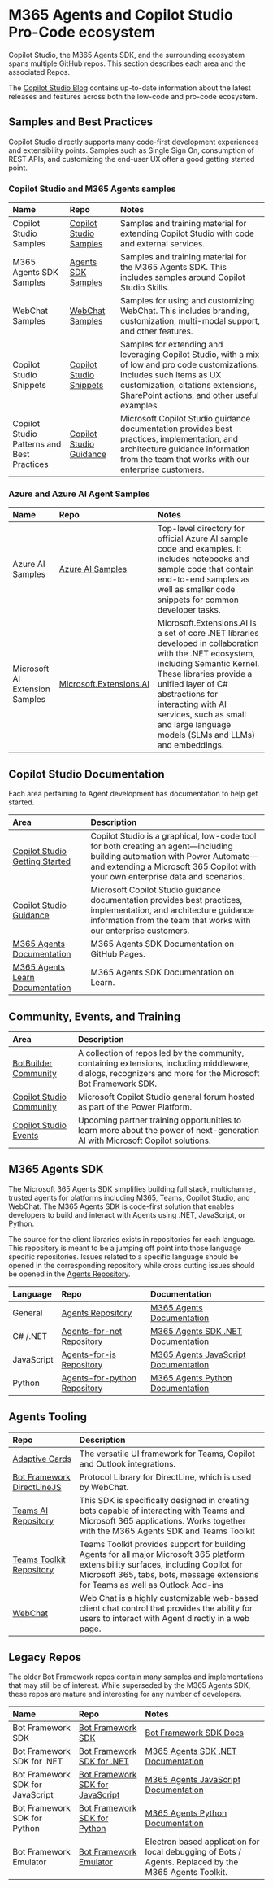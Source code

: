 <!--
This section is mastered from the M365 Agents Repo and manually added to the readme of 
other repos. 
-->

# M365 Agents and Copilot Studio Pro-Code ecosystem
Copilot Studio, the M365 Agents SDK, and the surrounding ecosystem spans multiple GitHub repos. This section describes each area and the associated Repos. 

The [Copilot Studio Blog] contains up-to-date information about the latest releases and features across both the low-code and pro-code ecosystem. 


## Samples and Best Practices
Copilot Studio directly supports many code-first development experiences and extensibility points. Samples such as Single Sign On, consumption of REST APIs, and customizing the end-user UX offer a good getting started point. 

### Copilot Studio and M365 Agents samples
| Name    | Repo                             | Notes                    |
|:---------------|:--------------------------------|:--------------------------------|
| Copilot Studio Samples | [Copilot Studio Samples]      | Samples and training material for extending Copilot Studio with code and external services. |
| M365 Agents SDK Samples | [Agents SDK Samples]   | Samples and training material for the M365 Agents SDK. This includes samples around Copilot Studio Skills.|
| WebChat Samples | [WebChat Samples] | Samples for using and customizing WebChat. This includes branding, customization, multi-modal support, and other features. |
| Copilot Studio Snippets | [Copilot Studio Snippets]      | Samples for extending and leveraging Copilot Studio, with a mix of low and pro code customizations. Includes such items as UX customization, citations extensions, SharePoint actions, and other useful examples. |
| Copilot Studio Patterns and Best Practices | [Copilot Studio Guidance] | Microsoft Copilot Studio guidance documentation provides best practices, implementation, and architecture guidance information from the team that works with our enterprise customers. |

### Azure and Azure AI Agent Samples
| Name    | Repo                             | Notes                    |
|:---------------|:--------------------------------|:--------------------------------|
| Azure AI Samples | [Azure AI Samples] | Top-level directory for official Azure AI sample code and examples. It includes notebooks and sample code that contain end-to-end samples as well as smaller code snippets for common developer tasks. |
| Microsoft AI Extension Samples | [Microsoft.Extensions.AI] | Microsoft.Extensions.AI is a set of core .NET libraries developed in collaboration with the .NET ecosystem, including Semantic Kernel. These libraries provide a unified layer of C# abstractions for interacting with AI services, such as small and large language models (SLMs and LLMs) and embeddings. |

## Copilot Studio Documentation
Each area pertaining to Agent development has documentation to help get started. 

| Area    | Description |
|:------------|:--------------------------------|
| [Copilot Studio Getting Started]   | Copilot Studio is a graphical, low-code tool for both creating an agent—including building automation with Power Automate—and extending a Microsoft 365 Copilot with your own enterprise data and scenarios. |
| [Copilot Studio Guidance] | Microsoft Copilot Studio guidance documentation provides best practices, implementation, and architecture guidance information from the team that works with our enterprise customers. |
| [M365 Agents Documentation] | M365 Agents SDK Documentation on GitHub Pages. |
| [M365 Agents Learn Documentation] | M365 Agents SDK Documentation on Learn. |

## Community, Events, and Training
| Area    | Description |
|:------------|:--------------------------------|
| [BotBuilder Community] | A collection of repos led by the community, containing extensions, including middleware, dialogs, recognizers and more for the Microsoft Bot Framework SDK. |
| [Copilot Studio Community] | Microsoft Copilot Studio general forum hosted as part of the Power Platform. |
| [Copilot Studio Events] | Upcoming partner training opportunities to learn more about the power of next-generation AI with Microsoft Copilot solutions.

## M365 Agents SDK
The Microsoft 365 Agents SDK simplifies building full stack, multichannel, trusted agents for platforms including M365, Teams, Copilot Studio, and WebChat. The M365 Agents SDK is code-first solution that enables developers to build and interact with Agents using .NET, JavaScript, or Python. 

The source for the client libraries exists in repositories for each language. This repository is meant to be a jumping off point into those language specific repositories. Issues related to a specific language should be opened in the corresponding repository while cross cutting issues should be opened in the [Agents Repository].

| Language    | Repo                             | Documentation                    |
|:------------|:--------------------------------|:--------------------------------|
| General     |[Agents Repository]               | [M365 Agents Documentation] |
| C# /.NET    |[Agents-for-net Repository]       | [M365 Agents SDK .NET Documentation] |
| JavaScript  |[Agents-for-js Repository]        | [M365 Agents JavaScript Documentation] |
| Python      |[Agents-for-python Repository]    | [M365 Agents Python Documentation]     |

## Agents Tooling
| Repo    | Description |
|:------------|:--------------------------------|
| [Adaptive Cards]   | The versatile UI framework for Teams, Copilot and Outlook integrations. |
| [Bot Framework DirectLineJS]   | Protocol Library for DirectLine, which is used by WebChat. |
| [Teams AI Repository]   | This SDK is specifically designed in creating bots capable of interacting with Teams and Microsoft 365 applications. Works together with the M365 Agents SDK and Teams Toolkit |
| [Teams Toolkit Repository] | Teams Toolkit provides support for building Agents for all major Microsoft 365 platform extensibility surfaces, including Copilot for Microsoft 365, tabs, bots, message extensions for Teams as well as Outlook Add-ins |
| [WebChat]   | Web Chat is a highly customizable web-based client chat control that provides the ability for users to interact with Agent directly in a web page. |

## Legacy Repos
The older Bot Framework repos contain many samples and implementations that may still be of interest. While superseded by the M365 Agents SDK, these repos are mature and interesting for any number of developers. 

| Name    | Repo                             | Notes                    |
|:---------------|:--------------------------------|:--------------------------------|
| Bot Framework SDK                |[Bot Framework SDK]               | [Bot Framework SDK Docs] |
| Bot Framework SDK for .NET       |[Bot Framework SDK for .NET]      | [M365 Agents SDK .NET Documentation] |
| Bot Framework SDK for JavaScript |[Bot Framework SDK for JavaScript]        | [M365 Agents JavaScript Documentation] |
| Bot Framework SDK for Python     |[Bot Framework SDK for Python]    | [M365 Agents Python Documentation]     |
| Bot Framework Emulator | [Bot Framework Emulator] | Electron based application for local debugging of Bots / Agents. Replaced by the M365 Agents Toolkit. 


[Adaptive Cards]: https://adaptivecards.microsoft.com/

[Agents Repository]: https://github.com/Microsoft/Agents
[Agents SDK Samples]: https://github.com/microsoft/Agents/tree/main/samples
[Agents-for-net Repository]: https://github.com/Microsoft/Agents-for-net
[Agents-for-js Repository]: https://github.com/Microsoft/Agents-for-js
[Agents-for-python Repository]: https://github.com/Microsoft/Agents-for-python

[M365 Agents Learn Documentation]: https://learn.microsoft.com/en-us/microsoft-365/agents-sdk/
[M365 Agents Documentation]: https://aka.ms/m365sdkdocs
[M365 Agents SDK .NET Documentation]: https://aka.ms/Agents-net-docs
[M365 Agents JavaScript Documentation]: https://aka.ms/agents-js-docs
[M365 Agents Python Documentation]: https://aka.ms/agents-python-docs

[BotBuilder Community]: https://github.com/BotBuilderCommunity/
[Bot Framework DirectLineJS]: https://github.com/microsoft/BotFramework-DirectLineJS
[Bot Framework SDK]: https://github.com/microsoft/botframework-sdk
[Bot Framework SDK for .NET]: https://github.com/Microsoft/botbuilder-dotnet
[Bot Framework SDK for JavaScript]: https://github.com/Microsoft/botbuilder-js
[Bot Framework SDK for Python]: https://github.com/Microsoft/botbuilder-python

[Bot Framework SDK Docs]: https://learn.microsoft.com/en-us/azure/bot-service/bot-service-overview?view=azure-bot-service-4.0

[Copilot Studio Blog]: https://aka.ms/CopilotStudioBlog
[Copilot Studio Community]: https://aka.ms/CopilotStudioCommunity
[Copilot Studio Events]: https://partner.microsoft.com/en-us/asset/collection/copilot-partner-training-events#
[Copilot Studio Getting Started]: https://aka.ms/CopilotStudioDocs
[Copilot Studio Guidance]: https://aka.ms/CopilotStudioGuidance
[Copilot Studio Samples]: https://github.com/microsoft/CopilotStudioSamples
[Copilot Studio Snippets]: https://github.com/pnp/powerplatform-snippets/tree/main/copilot-studio

[Microsoft.Extensions.AI]: https://github.com/dotnet/ai-samples/tree/main/src/microsoft-extensions-ai

[WebChat]: https://github.com/microsoft/BotFramework-WebChat
[WebChat Samples]: https://github.com/microsoft/BotFramework-WebChat/tree/main/samples
[Bot Framework Emulator]: https://github.com/microsoft/BotFramework-Emulator
[Teams AI Repository]: https://github.com/microsoft/teams-ai
[Teams Toolkit Repository]: https://github.com/OfficeDev/Teams-Toolkit

[Azure AI Samples]: https://github.com/Azure-Samples/azureai-samples
